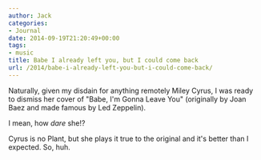 ```yaml
---
author: Jack
categories:
- Journal
date: 2014-09-19T21:20:49+00:00
tags:
- music
title: Babe I already left you, but I could come back
url: /2014/babe-i-already-left-you-but-i-could-come-back/
---
```


Naturally, given my disdain for anything remotely Miley Cyrus, I was ready to dismiss her cover of "Babe, I'm Gonna Leave You" (originally by Joan Baez and made famous by Led Zeppelin).

I mean, how _dare_ she!?

Cyrus is no Plant, but she plays it true to the original and it's better than I expected. So, huh.